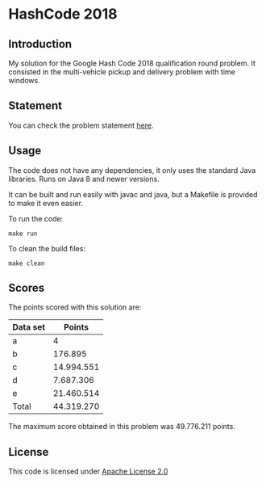 # HashCode 2018

## Introduction

My solution for the Google Hash Code 2018 qualification round problem. It consisted in the multi-vehicle pickup and delivery problem with time windows.

## Statement

You can check the problem statement [here](statement.pdf).

## Usage
The code does not have any dependencies, it only uses the standard Java libraries. Runs on Java 8 and newer versions.

It can be built and run easily with javac and java, but a Makefile is provided to make it even easier.

To run the code:
```
make run
```

To clean the build files:
```
make clean
```

## Scores
The points scored with this solution are:

| Data set | Points    |
|----------|-----------|
| a        |4          |
| b        |176.895    |
| c        |14.994.551 |
| d        |7.687.306  |
| e        |21.460.514 |
| Total    |44.319.270 |

The maximum score obtained in this problem was 49.776.211 points.

## License
This code is licensed under [Apache License 2.0](LICENSE)

